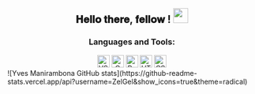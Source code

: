 <div align="center">
    <h2> 𝐇𝐞𝐥𝐥𝐨 𝐭𝐡𝐞𝐫𝐞, 𝐟𝐞𝐥𝐥𝐨𝐰 <developers/>! <img src="https://github.com/ZelGel/ZelGel/blob/master/gifs/Hi.gif" width="30"></h2>
    <h3>Languages and Tools:</h3>
    <img alt="VS Code" width="25px" src="https://cdn.jsdelivr.net/gh/devicons/devicon@latest/icons/vscode/vscode-original.svg" />
    <img alt="C Programming" width="25px" src="https://cdn.jsdelivr.net/gh/devicons/devicon@latest/icons/c/c-original.svg" />
    <img alt="Python" width="25px" src="https://cdn.jsdelivr.net/gh/devicons/devicon@latest/icons/python/python-original.svg" />
    <img alt="HTML5" width="25px" src="https://cdn.jsdelivr.net/gh/devicons/devicon@latest/icons/html5/html5-original.svg" />
    <img alt="CSS3" width="25px" src="https://cdn.jsdelivr.net/gh/devicons/devicon@latest/icons/css3/css3-original.svg" />
</div>
![Yves Manirambona GitHub stats](https://github-readme-stats.vercel.app/api?username=ZelGel&show_icons=true&theme=radical)
<!--
